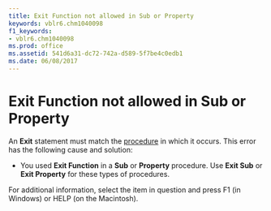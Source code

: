 ```yaml
---
title: Exit Function not allowed in Sub or Property
keywords: vblr6.chm1040098
f1_keywords:
- vblr6.chm1040098
ms.prod: office
ms.assetid: 541d6a31-dc72-742a-d589-5f7be4c0edb1
ms.date: 06/08/2017
---
```



# Exit Function not allowed in Sub or Property

An  **Exit** statement must match the [procedure](../../Glossary/vbe-glossary.md#procedure) in which it occurs. This error has the following cause and solution:



- You used  **Exit Function** in a **Sub** or **Property** procedure. Use **Exit Sub** or **Exit Property** for these types of procedures.
    

For additional information, select the item in question and press F1 (in Windows) or HELP (on the Macintosh).

